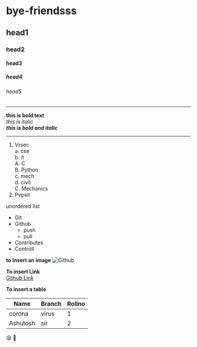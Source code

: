 # bye-friendsss
## head1
### head2
#### head3
##### head4
###### head5
-------------------------------------------

**this is bold text**  
*this is italic*   
***this is bold and italic***   


------------------------------------------
1. Vrsec  
  a. cse  
  b. it  
    A. C  
    B. Python  
  c. mech    
  d. civil  
    C. Mechanics 
 2. Pvpsit
 
 
 unordered list  
 * Git  
 * Github  
    - push  
    - pull  
 * Contributes  
 * Controll  


**to insert an image**
![Github](https://www.fda.gov/files/Coronavirus_3D_illustration_by_CDC_1600x900.png)

**To insert Link**  
[Github Link](https://github.com/yashwanth9398492804/bye-friendsss/edit/main/README.md)

**To insert a table**  

|Name|Branch|Rollno|    
|---------|---------|--------|  
|corona|virus|1|  
|Ashutosh|sir|2|    

:sleepy: :poop:
